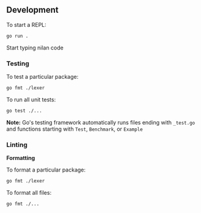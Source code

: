 ## Development

To start a REPL:
```bash
go run .
```

Start typing nilan code

### Testing

To test a particular package:

```bash
go fmt ./lexer
```

To run all unit tests:

```bash
go test ./...
```

**Note:** Go's testing framework automatically runs files ending with `_test.go` and functions starting with `Test`, `Benchmark`, or `Example`

### Linting

**Formatting**

To format a particular package:

```bash
go fmt ./lexer
```

To format all files:

```bash
go fmt ./...
```
